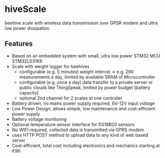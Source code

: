 # hiveScale
beehive scale with wireless data transmission over GPSR modem and ultra low power dissipation

## Features
* Based on an embedded system with small, ultra low power STM32 MCU STM32L031K6
* Scale with weight logger for beehives
  * configurable (e.g. 5 minutes) weight interval → e.g. 290 measurements a day, limited by available SRAM of Microcontroller
  * configurable (e.g. once a day) data transfer to a private server or public clouds like ThingSpeak, limited by power budget (battery capacity)
  * optional 2nd channel for 2 scales at one controller
* Battery driven, no mains power supply required, 6V-12V input voltage
* Low Power Design, allows simple, low maintenance and cost-efficient power supply
* Battery voltage monitoring
* Optional temperature sensor interface for DS18B20 sensors
* No WIFI required, collected data is transmitted via GPRS modem
* uses HTTP POST method to upload data to any kind of web based server
* Cost-efficient, total cost including electronics and mechanics starting at €90 
